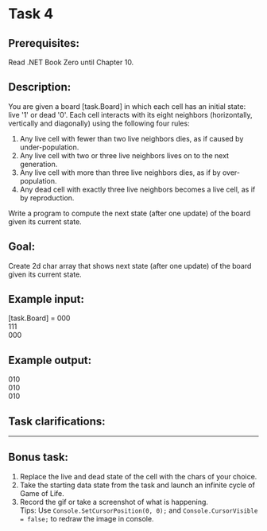 # Task 4

## Prerequisites:
Read .NET Book Zero until Chapter 10.

## Description:
You are given a board [task.Board] in which each cell has an initial state: live '1' or dead '0'. Each cell interacts with its eight neighbors (horizontally, vertically and diagonally) using the following four rules:

1. Any live cell with fewer than two live neighbors dies, as if caused by under-population.
2. Any live cell with two or three live neighbors lives on to the next generation.
3. Any live cell with more than three live neighbors dies, as if by over-population.
4. Any dead cell with exactly three live neighbors becomes a live cell, as if by reproduction.

Write a program to compute the next state (after one update) of the board given its current state.

## Goal:
Create 2d char array that shows next state (after one update) of the board given its current state.

## Example input: 
[task.Board] = 
000  
111  
000  

## Example output:
010  
010  
010  

## Task clarifications:
---

## Bonus task:  
1. Replace the live and dead state of the cell with the chars of your choice.  
2. Take the starting data state from the task and launch an infinite cycle of Game of Life.  
3. Record the gif or take a screenshot of what is happening.  
Tips: 
Use `Console.SetCursorPosition(0, 0);` and `Console.CursorVisible = false;` to redraw the image in console.
